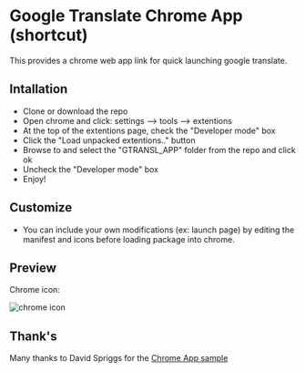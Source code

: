 # Google Translate Chrome App (shortcut)

This provides a chrome web app link for quick launching google translate.

## Intallation

* Clone or download the repo
* Open chrome and click: settings --> tools --> extentions
* At the top of the extentions page, check the "Developer mode" box
* Click the "Load unpacked extentions.." button
* Browse to and select the "GTRANSL_APP" folder from the repo and click ok
* Uncheck the "Developer mode" box
* Enjoy!

## Customize
* You can include your own modifications (ex: launch page) by editing the manifest and icons before loading package into chrome.

## Preview
Chrome icon:

![chrome icon](https://raw.github.com/tsamaya/ChromeGoogleTranslate/master/GTRANSL_APP/icon128.png)

## Thank's
Many thanks to David Spriggs for the [Chrome App sample](https://github.com/DavidSpriggs/ChromeWebAppJSAPI/)